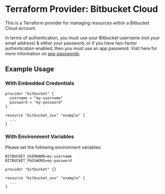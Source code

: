 # Terraform Provider: Bitbucket Cloud
This is a Terraform provider for managing resources within a Bitbucket Cloud account.

In terms of authentication, you must use your Bitbucket username (not your email address) & either your password, or
if you have two-factor authentication enabled, then you must use an app password.
Visit here for more information on [app passwords](https://support.atlassian.com/bitbucket-cloud/docs/app-passwords/).

## Example Usage
### With Embedded Credentials
```hcl
provider "bitbucket" {
  username = "my-username" 
  password = "my-password"
}

resource "bitbucket_xxx" "example" {
  ...
}
```

### With Environment Variables
Please set the following environment variables:
```shell
BITBUCKET_USERNAME=my-username
BITBUCKET_PASSWORD=my-password
```

```hcl
provider "bitbucket" {}

resource "bitbucket_xxx" "example" {
  ...
}
```
